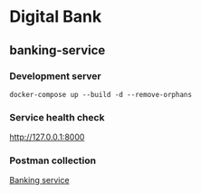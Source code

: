 # Digital Bank

## banking-service

### Development server
```
docker-compose up --build -d --remove-orphans
```

### Service health check
http://127.0.0.1:8000

### Postman collection
[Banking service](/banking-service/Banking%20APIs.postman_collection.json)